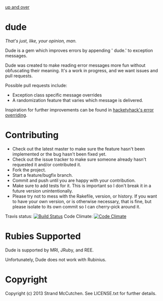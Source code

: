 [up and over]('../nope')

dude
====

_That's just, like, your opinion, man._

Dude is a gem which improves errors by appending ' dude.' to exception messages.

Dude was created to make reading error messages more fun without obfuscating their meaning. It's a work in progress, and we want issues and pull requests.

Possible pull requests include:

  * Exception class specific message overrides
  * A randomization feature that varies which message is delivered.

Inspiration for further improvements can be found in [hacketyhack's error overriding](https://github.com/hacketyhack/hacketyhack/blob/master/lib/dev/errors.rb).

Contributing
============

  * Check out the latest master to make sure the feature hasn't been implemented or the bug hasn't been fixed yet.
  * Check out the issue tracker to make sure someone already hasn't requested it and/or contributed it.
  * Fork the project.
  * Start a feature/bugfix branch.
  * Commit and push until you are happy with your contribution.
  * Make sure to add tests for it. This is important so I don't break it in a future version unintentionally.
  * Please try not to mess with the Rakefile, version, or history. If you want to have your own version, or is otherwise necessary, that is fine, but please isolate to its own commit so I can cherry-pick around it.

Travis status: [![Build Status](https://travis-ci.org/strand/dude.png)](https://travis-ci.org/strand/dude)
Code Climate: [![Code Climate](https://codeclimate.com/github/strand/dude.png)](https://codeclimate.com/github/strand/dude)

Rubies Supported
================

Dude is supported by MRI, JRuby, and REE.

Unfortunately, Dude does not work with Rubinius.

Copyright
=========

Copyright (c) 2013 Strand McCutchen. See LICENSE.txt for
further details.

